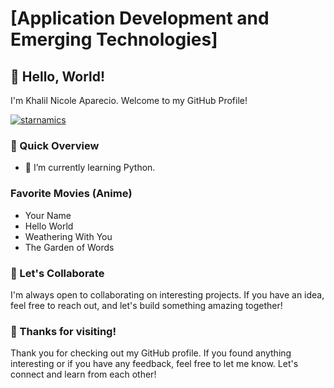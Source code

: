 # [Application Development and Emerging Technologies]

## 👋 Hello, World!

I'm Khalil Nicole Aparecio. Welcome to my GitHub Profile!
<p align="left"> <a href="https://github.com/ryo-ma/github-profile-trophy"><img src="https://github-profile-trophy.vercel.app/?username=efenatuyo" alt="starnamics" /></a> </p>

### 🚀 Quick Overview
- 🌱 I’m currently learning Python.

### Favorite Movies (Anime)
- Your Name
- Hello World
- Weathering With You
- The Garden of Words
  
### 🤝 Let's Collaborate
I'm always open to collaborating on interesting projects. If you have an idea, feel free to reach out, and let's build something amazing together!

### 🎉 Thanks for visiting!
Thank you for checking out my GitHub profile. If you found anything interesting or if you have any feedback, feel free to let me know. Let's connect and learn from each other!
